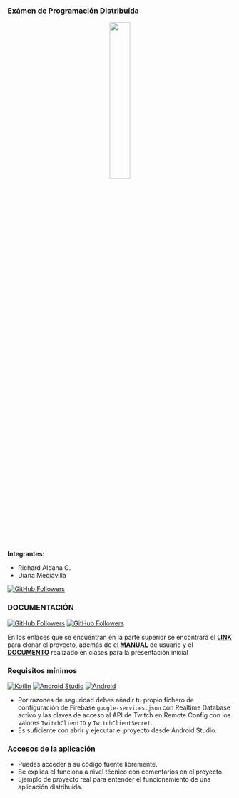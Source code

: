 ### Exámen de Programación Distribuída

<p align="center">
<img src="https://whatthelogo.com/storage/logos/uce-universidad-central-del-ecuador-76405.png" width="30%"/>
</p>

**Integrantes:**

* Richard Aldana G.
* Diana Mediavilla

[![GitHub Followers](https://img.shields.io/github/stars/mouredev/Twitimer-Android?label=Repositorio%20público%20App%20Android&style=social)](https://github.com/GatitoAl/Twitimer-Android.git)

### DOCUMENTACIÓN
[![GitHub Followers](https://img.shields.io/badge/Manual%20de%20usuario-8A2BE2)](https://uceedu-my.sharepoint.com/:b:/g/personal/dkmediavilla_uce_edu_ec/EWJo1XxSCWtHtfyxQXynCs8BhHuVPSrRpuCf_hOM5c6M6A?e=hUd9mW)
[![GitHub Followers](https://img.shields.io/badge/Documento%20en%20clase-8A2BE2)](https://uceedu-my.sharepoint.com/:b:/g/personal/dkmediavilla_uce_edu_ec/EWJo1XxSCWtHtfyxQXynCs8BhHuVPSrRpuCf_hOM5c6M6A?e=hUd9mW)


En los enlaces que se encuentran en la parte superior se encontrará el **[LINK](https://github.com/GatitoAl/Twitimer-Android.git)** para clonar el proyecto, además de el **[MANUAL](https://uceedu-my.sharepoint.com/:b:/g/personal/dkmediavilla_uce_edu_ec/EWJo1XxSCWtHtfyxQXynCs8BhHuVPSrRpuCf_hOM5c6M6A?e=hUd9mW)** de usuario y el **[DOCUMENTO](https://uceedu-my.sharepoint.com/:b:/g/personal/dkmediavilla_uce_edu_ec/EYQg7E536K5Al7UyPcZ9eeIB-Zcsj0ZzGaQGGicmQbwRLw?e=RkmjP0)** realizado en clases para la presentación inicial

### Requisitos mínimos
[![Kotlin](https://img.shields.io/badge/Kotlin-1.5-purple?longCache=true&style=popout-square)](https://kotlinlang.org)
[![Android Studio](https://img.shields.io/badge/Android_Studio-4.2-blue.svg?longCache=true&style=popout-square)](https://developer.android.com/studio)
[![Android](https://img.shields.io/badge/Android-6-green.svg?longCache=true&style=popout-square)](https://www.android.com)

* Por razones de seguridad debes añadir tu propio fichero de configuración de Firebase `google-services.json` con Realtime Database activo y las claves de acceso al API de Twitch en Remote Config con los valores `TwitchClientID` y `TwitchClientSecret`.
* Es suficiente con abrir y ejecutar el proyecto desde Android Studio.

### Accesos de la aplicación
* Puedes acceder a su código fuente libremente.
* Se explica el funciona a nivel técnico con comentarios en el proyecto.
* Ejemplo de proyecto real para entender el funcionamiento de una aplicación distribuída.

